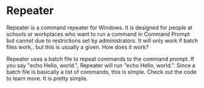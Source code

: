 # Repeater
  Repeater is a command repeater for Windows. It is designed for people at schools or workplaces who want to run a command in Command Prompt but cannot due to restrictions set by administrators. It will only work if batch files work,. but this is usually a given. How does it work?
  
  Repeater uses a batch file to repeat commands to the command prompt. If you say "echo Hello, world.", Repeater will run "echo Hello, world.". Since a batch file is basically a list of commands, this is simple. Check out the code to learn more. It is pretty simple.
